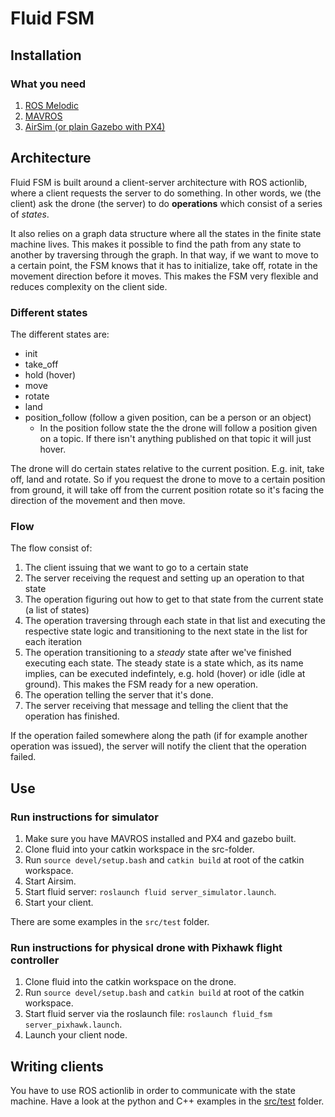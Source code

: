 # Fluid FSM


## Installation 

### What you need

1. [ROS Melodic](http://wiki.ros.org/melodic/Installation) 
2. [MAVROS](https://dev.px4.io/en/ros/mavros_installation.html)
3. [AirSim (or plain Gazebo with PX4)](https://microsoft.github.io/AirSim/)

## Architecture

Fluid FSM is built around a client-server architecture with ROS actionlib, where a client requests the server to do something. In other words, we (the client) ask the drone (the server) to do **operations** which consist of a series of *states*. 

It also relies on a graph data structure where all the states in the finite state machine lives. This makes it possible to find the path from any
state to another by traversing through the graph. In that way, if we want to move to a certain point, the FSM knows that it has to initialize,
take off, rotate in the movement direction before it moves. This makes the FSM very flexible and reduces complexity on the client side. 

### Different states

The different states are:
- init
- take_off
- hold (hover)
- move 
- rotate
- land
- position_follow (follow a given position, can be a person or an object)
    - In the position follow state the the drone will follow a position given on a topic. If there isn't anything
      published on that topic it will just hover.

The drone will do certain states relative to the current position. E.g. init, take off, land and rotate. So if you request 
the drone to move to a certain position from ground, it will take off from the current position rotate so it's facing the
direction of the movement and then move. 

### Flow

The flow consist of: 

1. The client issuing that we want to go to a certain state
2. The server receiving the request and setting up an operation to that state 
3. The operation figuring out how to get to that state from the current state (a list of states)
4. The operation traversing through each state in that list and executing the respective state logic and transitioning to the next state in the list for each iteration
5. The operation transitioning to a *steady* state after we've finished executing each state. The steady state is a state which, as its name implies,
   can be executed indefintely, e.g. hold (hover) or idle (idle at ground). This makes the FSM ready for a new operation.
6. The operation telling the server that it's done.
7. The server receiving that message and telling the client that the operation has finished.

If the operation failed somewhere along the path (if for example another operation was issued), the server will notify the client that the operation
failed.


## Use

### Run instructions for simulator

1. Make sure you have MAVROS installed and PX4 and gazebo built. 
2. Clone fluid into your catkin workspace in the src-folder.
3. Run `source devel/setup.bash` and `catkin build` at root of the catkin workspace.
4. Start Airsim. 
5. Start fluid server: `roslaunch fluid server_simulator.launch`.
6. Start your client. 

There are some examples in the `src/test` folder.


### Run instructions for physical drone with Pixhawk flight controller

1. Clone fluid into the catkin workspace on the drone. 
2. Run `source devel/setup.bash` and `catkin build` at root of the catkin workspace.
3. Start fluid server via the roslaunch file: `roslaunch fluid_fsm server_pixhawk.launch`.
4. Launch your client node.

## Writing clients

You have to use ROS actionlib in order to communicate with the state machine. Have a look at the python and C++ examples in the [src/test](https://github.com/AscendNTNU/fluid/tree/master/src/test) folder.
